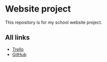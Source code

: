 # Website project
This repository is for my school website project.

## All links
- [Trello](https://trello.com/b/n1RzgrFO/school)
- [GitHub](https://github.com/dank-tagg/website-project/)

